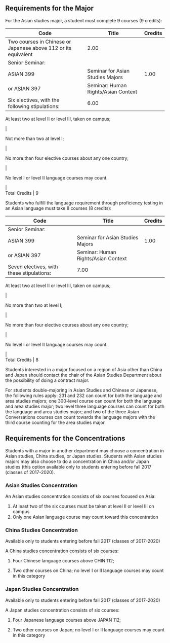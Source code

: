 ##  Requirements for the Major

For the Asian studies major, a student must complete 9 courses (9 credits):

Code  |  Title  |  Credits  
---|---|---  
Two courses in Chinese or Japanese above 112 or its equivalent  |  2.00  
Senior Seminar:  |  
ASIAN 399  |  Seminar for Asian Studies Majors  |  1.00  
or ASIAN 397  |  Seminar: Human Rights/Asian Context  
Six electives, with the following stipulations:  |  6.00  
  
At least two at level II or level III, taken on campus;

|  
  
Not more than two at level I;

|  
  
No more than four elective courses about any one country;

|  
  
No level I or level II language courses may count.

|  
Total Credits  |  9  
  
Students who fulfill the language requirement through proficiency testing in
an Asian language must take 8 courses (8 credits):

Code  |  Title  |  Credits  
---|---|---  
Senior Seminar:  |  
ASIAN 399  |  Seminar for Asian Studies Majors  |  1.00  
or ASIAN 397  |  Seminar: Human Rights/Asian Context  
Seven electives, with these stipulations:  |  7.00  
  
At least two at level II or level III, taken on campus;

|  
  
No more than two at level I;

|  
  
No more than four elective courses about any one country;

|  
  
No level I or level II language courses may count.

|  
Total Credits  |  8  
  
Students interested in a major focused on a region of Asia other than China
and Japan should contact the chair of the Asian Studies Department about the
possibility of doing a contract major.

For students double-majoring in Asian Studies and Chinese or Japanese, the
following rules apply: 231 and 232 can count for both the language and area
studies majors; one 300-level course can count for both the language and area
studies major; two level three language courses can count for both the
language and area studies major; and two of the three Asian Conversations
courses can count towards the language majors with the third course counting
for the area studies major.

##  Requirements for the Concentrations

Students with a major in another department may choose a concentration in
Asian studies, China studies, or Japan studies. Students with Asian studies
majors may also choose to do a concentration in China and/or Japan studies
(this option available only to students entering before fall 2017 (classes of
2017-2020).

###  Asian Studies Concentration

An Asian studies concentration consists of six courses focused on Asia:

  1. At least two of the six courses must be taken at level II or level III on campus 
  2. Only one Asian language course may count toward this concentration 

###  China Studies Concentration

Available only to students entering before fall 2017 (classes of 2017-2020)

A China studies concentration consists of six courses:

  1. Four Chinese language courses above CHIN 112; 

  2. Two other courses on China; no level I or II language courses may count in this category 

###  Japan Studies Concentration

Available only to students entering before fall 2017 (classes of 2017-2020)

A Japan studies concentration consists of six courses:

  1. Four Japanese language courses above JAPAN 112; 

  2. Two other courses on Japan; no level I or II language courses may count in this category 

